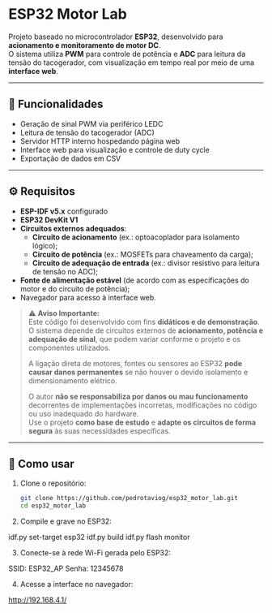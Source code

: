 # ESP32 Motor Lab

Projeto baseado no microcontrolador **ESP32**, desenvolvido para **acionamento e monitoramento de motor DC**.  
O sistema utiliza **PWM** para controle de potência e **ADC** para leitura da tensão do tacogerador, com visualização em tempo real por meio de uma **interface web**.

---

## 🚀 Funcionalidades

- Geração de sinal PWM via periférico LEDC  
- Leitura de tensão do tacogerador (ADC)  
- Servidor HTTP interno hospedando página web  
- Interface web para visualização e controle de duty cycle  
- Exportação de dados em CSV  

---

## ⚙️ Requisitos

- **ESP-IDF v5.x** configurado  
- **ESP32 DevKit V1**  
- **Circuitos externos adequados**:
  - **Circuito de acionamento** (ex.: optoacoplador para isolamento lógico);
  - **Circuito de potência** (ex.: MOSFETs para chaveamento da carga);
  - **Circuito de adequação de entrada** (ex.: divisor resistivo para leitura de tensão no ADC);
- **Fonte de alimentação estável** (de acordo com as especificações do motor e do circuito de potência);
- Navegador para acesso à interface web.

> ⚠️ **Aviso Importante:**  
> Este código foi desenvolvido com fins **didáticos e de demonstração**.  
> O sistema depende de circuitos externos de **acionamento, potência e adequação de sinal**, que podem variar conforme o projeto e os componentes utilizados.  
> 
> A ligação direta de motores, fontes ou sensores ao ESP32 **pode causar danos permanentes** se não houver o devido isolamento e dimensionamento elétrico.  
> 
> O autor **não se responsabiliza por danos ou mau funcionamento** decorrentes de implementações incorretas, modificações no código ou uso inadequado do hardware.  
> Use o projeto **como base de estudo** e **adapte os circuitos de forma segura** às suas necessidades específicas.

---

## 🔧 Como usar

1. Clone o repositório:
   ```bash
   git clone https://github.com/pedrotaviog/esp32_motor_lab.git
   cd esp32_motor_lab

2. Compile e grave no ESP32:

  idf.py set-target esp32
  idf.py build
  idf.py flash monitor

3. Conecte-se à rede Wi-Fi gerada pelo ESP32:

  SSID: ESP32_AP
  Senha: 12345678

4. Acesse a interface no navegador:

  http://192.168.4.1/